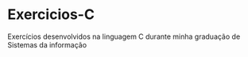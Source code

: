 # Exercicios-C
Exercícios desenvolvidos na linguagem C durante minha graduação de Sistemas da informação
